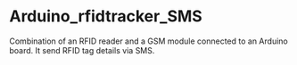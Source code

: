 # Arduino_rfidtracker_SMS
Combination of an RFID reader and a GSM module connected to an Arduino board. It send RFID tag details via SMS.
